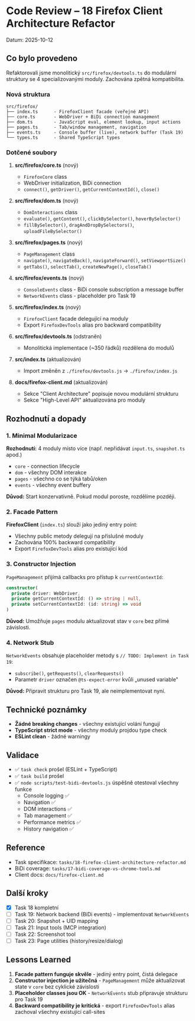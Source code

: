 # Code Review – 18 Firefox Client Architecture Refactor

Datum: 2025-10-12

## Co bylo provedeno

Refaktorovali jsme monolitický `src/firefox/devtools.ts` do modulární struktury se 4 specializovanými moduly. Zachována zpětná kompatibilita.

### Nová struktura

```
src/firefox/
├── index.ts      - FirefoxClient facade (veřejné API)
├── core.ts       - WebDriver + BiDi connection management
├── dom.ts        - JavaScript eval, element lookup, input actions
├── pages.ts      - Tab/window management, navigation
├── events.ts     - Console buffer (live), network buffer (Task 19)
└── types.ts      - Shared TypeScript types
```

### Dotčené soubory

1. **src/firefox/core.ts** (nový)
   - `FirefoxCore` class
   - WebDriver initialization, BiDi connection
   - `connect()`, `getDriver()`, `getCurrentContextId()`, `close()`

2. **src/firefox/dom.ts** (nový)
   - `DomInteractions` class
   - `evaluate()`, `getContent()`, `clickBySelector()`, `hoverBySelector()`
   - `fillBySelector()`, `dragAndDropBySelectors()`, `uploadFileBySelector()`

3. **src/firefox/pages.ts** (nový)
   - `PageManagement` class
   - `navigate()`, `navigateBack()`, `navigateForward()`, `setViewportSize()`
   - `getTabs()`, `selectTab()`, `createNewPage()`, `closeTab()`

4. **src/firefox/events.ts** (nový)
   - `ConsoleEvents` class - BiDi console subscription a message buffer
   - `NetworkEvents` class - placeholder pro Task 19

5. **src/firefox/index.ts** (nový)
   - `FirefoxClient` facade delegující na moduly
   - Export `FirefoxDevTools` alias pro backward compatibility

6. **src/firefox/devtools.ts** (odstraněn)
   - Monolitická implementace (~350 řádků) rozdělena do modulů

7. **src/index.ts** (aktualizován)
   - Import změněn z `./firefox/devtools.js` → `./firefox/index.js`

8. **docs/firefox-client.md** (aktualizován)
   - Sekce "Client Architecture" popisuje novou modulární strukturu
   - Sekce "High-Level API" aktualizována pro moduly

## Rozhodnutí a dopady

### 1. Minimal Modularizace

**Rozhodnutí:** 4 moduly místo více (např. nepřidávat `input.ts`, `snapshot.ts` apod.)
- `core` - connection lifecycle
- `dom` - všechny DOM interakce
- `pages` - všechno co se týká tabů/oken
- `events` - všechny event buffery

**Důvod:** Start konzervativně. Pokud modul poroste, rozdělíme později.

### 2. Facade Pattern

**FirefoxClient** (`index.ts`) slouží jako jediný entry point:
- Všechny public metody delegují na příslušné moduly
- Zachována 100% backward compatibility
- Export `FirefoxDevTools` alias pro existující kód

### 3. Constructor Injection

`PageManagement` přijímá callbacks pro přístup k `currentContextId`:
```typescript
constructor(
  private driver: WebDriver,
  private getCurrentContextId: () => string | null,
  private setCurrentContextId: (id: string) => void
)
```

**Důvod:** Umožňuje `pages` modulu aktualizovat stav v `core` bez přímé závislosti.

### 4. Network Stub

`NetworkEvents` obsahuje placeholder metody s `// TODO: Implement in Task 19`:
- `subscribe()`, `getRequests()`, `clearRequests()`
- Parametr `driver` označen `@ts-expect-error` kvůli „unused variable"

**Důvod:** Připravit strukturu pro Task 19, ale neimplementovat nyní.

## Technické poznámky

- **Žádné breaking changes** - všechny existující volání fungují
- **TypeScript strict mode** - všechny moduly projdou type check
- **ESLint clean** - žádné warningy

## Validace

- ✅ `task check` prošel (ESLint + TypeScript)
- ✅ `task build` prošel
- ✅ `node scripts/test-bidi-devtools.js` úspěšně otestoval všechny funkce
  - Console logging ✅
  - Navigation ✅
  - DOM interactions ✅
  - Tab management ✅
  - Performance metrics ✅
  - History navigation ✅

## Reference

- Task specifikace: `tasks/18-firefox-client-architecture-refactor.md`
- BiDi coverage: `tasks/17-bidi-coverage-vs-chrome-tools.md`
- Client docs: `docs/firefox-client.md`

## Další kroky

- [x] Task 18 kompletní
- [ ] Task 19: Network backend (BiDi events) - implementovat `NetworkEvents`
- [ ] Task 20: Snapshot + UID mapping
- [ ] Task 21: Input tools (MCP integration)
- [ ] Task 22: Screenshot tool
- [ ] Task 23: Page utilities (history/resize/dialog)

## Lessons Learned

1. **Facade pattern funguje skvěle** - jediný entry point, čistá delegace
2. **Constructor injection je užitečná** - `PageManagement` může aktualizovat state v `core` bez cyklické závislosti
3. **Placeholder classes jsou OK** - `NetworkEvents` stub připravuje strukturu pro Task 19
4. **Backward compatibility je kritická** - export `FirefoxDevTools` alias zachoval všechny existující call-sites
